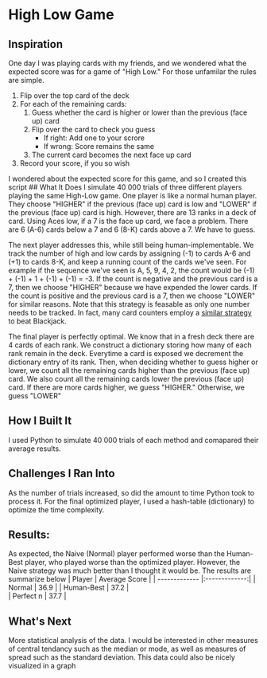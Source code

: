# High Low Game
## Inspiration
One day I was playing cards with my friends, and we wondered what the expected score was for a game of "High Low." For those unfamilar the rules are simple.
<ol type="1">
  <li>
    Flip over the top card of the deck
  </li>
  <li>
    For each of the remaining cards:
    <ol>
      <li>
        Guess whether the card is higher or lower than the previous (face up) card
      </li>
      <li> 
        Flip over the card to check you guess
        <ul type="a">
          <li>
            If right: Add one to your scrore
          </li>
          <li>
            If wrong: Score remains the same
          </li>
        </ul>
      </li>
      <li>
        The current card becomes the next face up card
      </li>
    </ol>
  </li>
  <li>
    Record your score, if you so wish
  </li>
</ol> 
I wondered about the expected score for this game, and so I created this script  
## What It Does
I simulate 40 000 trials of three different players playing the same High-Low game.
One player is like a normal human player. They choose "HIGHER" if the previous (face up) card is low and "LOWER" if the previous (face up) card is high. However, there are 13 ranks in a deck of card. Using Aces low, if a 7 is the face up card, we face a problem. There are 6 (A-6) cards below a 7 and 6 (8-K) cards above a 7. We have to guess.

The next player addresses this, while still being human-implementable. We track the number of high and low cards by assigning (-1) to cards A-6 and (+1) to cards 8-K, and keep a running count of the cards we've seen. For example if the sequence we've seen is A, 5, 9, 4, 2, the count would be (-1) + (-1) + 1 + (-1) + (-1) = -3. If the count is negative and the previous card is a 7, then we choose "HIGHER" because we have expended the lower cards. If the count is positive and the previous card is a 7, then we choose "LOWER" for similar reasons. Note that this strategy is feasable as only one number needs to be tracked. In fact, many card counters employ a [similar strategy](https://www.blackjack.org/blackjack-strategies/hi-lo-count/) to beat Blackjack.

The final player is perfectly optimal. We know that in a fresh deck there are 4 cards of each rank. We construct a dictionary storing how many of each rank remain in the deck. Everytime a card is exposed we decrement the dictionary entry of its rank. Then, when deciding whether to guess higher or lower, we count all the remaining cards higher than the previous (face up) card. We also count all the remaining cards lower the previous (face up) card. If there are more cards higher, we guess "HIGHER." Otherwise, we guess "LOWER"
## How I Built It
I used Python to simulate 40 000 trials of each method and comapared their average results.
## Challenges I Ran Into
As the number of trials increased, so did the amount to time Python took to process it. For the final optimized player, I used a hash-table (dictionary) to optimize the time complexity.
## Results:
As expected, the Naive (Normal) player performed worse than the Human-Best player, who played worse than the optimized player. However, the Naive strategy was much better than I thought it would be. The results are summarize below
| Player        | Average Score |
| ------------- |:-------------:| 
| Normal        | 36.9      | 
| Human-Best    | 37.2      |  
| Perfect n     | 37.7      | 
## What's Next
More statistical analysis of the data. I would be interested in other measures of central tendancy such as the median or mode, as well as measures of spread such as the standard deviation. This data could also be nicely visualized in a graph
